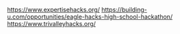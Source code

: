 https://www.expertisehacks.org/
https://building-u.com/opportunities/eagle-hacks-high-school-hackathon/
https://www.trivalleyhacks.org/